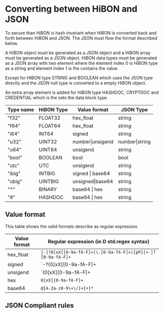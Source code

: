 # Converting between HiBON and JSON

To secure than HiBON is hash invariant when HiBON is converted back and forth between HiBON and JSON. The JSON must flow the format described below. 

A HiBON object must be generated as a JSON object and a HiBON array must be generated as a JSON object. HiBON data types must be generated as a JSON array with two element where the element index 0  is HiBON type as a string and element index 1 is the contains the value.

Except for HIBON type STRING and BOOLEAN which uses the JSON type directly and the JSON null type is converted to a empty HiBON object.

An extra array element is added for HiBON type HASHDOC, CRYPTDOC and CREDENTIAL which is the sets the data block type. 



| Type name | HiBON Type | Value format     | JSON Type      |
| --------- | ---------- | ---------------- | -------------- |
| "f32"     | FLOAT32    | hex_float        | string         |
| "f64"     | FLOAT64    | hex_float        | string         |
| "i64"     | INT64      | signed           | string         |
| "u32"     | UINT32     | number\|unsigend | number\|string |
| "u64"     | UINT64     | unsigend         | string         |
| "bool"    | BOOLEAN    | bool             | bool           |
| "utc"     | UTC        | unsigend         | string         |
| "ibig"    | INTBIG     | signed \| base64 | string         |
| "ubig"    | UINTBIG    | unsigned\|base64 | string         |
| "*"       | BINARY     | base64 \|  hex   | string         |
| "#"       | HASHDOC    | base64 \| hex    | string         |



## Value format

This table shows the valid formats describe as regular expression.

| Value format | Regular expression (in D std.regex syntax)                   |
| ------------ | ------------------------------------------------------------ |
| hex_float    | `[-]?0[xX][0-9a-fA-F]+(\.[0-9a-fA-F]+)[pP][+-]?[0-9a-fA-F]+` |
| signed       | `-?(0[xX][0-9a-fA-F]+|[0-9]+)`                               |
| unsigend     | `(0[xX][0-9a-fA-F]+|[0-9]+)`                                 |
| hex          | `0[xX][0-9a-fA-F]+`                                          |
| base64       | `@[A-Za-z0-9\+\/]+[=]*`                                      |

 

## JSON Compliant rules

